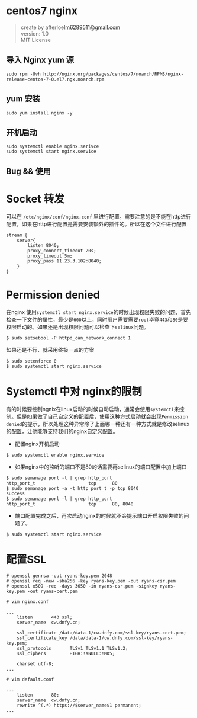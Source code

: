 # centos7 nginx

> create by afterloe<lm6289511@gmail.com>  
> version: 1.0  
> MIT License  

## 导入 Nginx yum 源

```sbtshell
sudo rpm -Uvh http://nginx.org/packages/centos/7/noarch/RPMS/nginx-release-centos-7-0.el7.ngx.noarch.rpm
```

## yum 安装

```sbtshell
sudo yum install nginx -y
```

## 开机启动
```sbtshell
sudo systemctl enable nginx.serivce
sudo systemctl start nginx.service
```

Bug && 使用
-----

# Socket 转发
可以在 `/etc/nginx/conf/nginx.conf` 里进行配置。需要注意的是不能在http进行配置，如果在http进行配置是需要安装额外的插件的。所以在这个文件进行配置

```sbtshell
stream {
    server{
        listen 8040;
        proxy_connect_timeout 20s;
        proxy_timeout 5m;
        proxy_pass 11.23.3.102:8040;
    }
}
```

# Permission denied
在nginx 使用`systemctl start nginx.service`的时候出现权限失败的问题，首先检查一下文件的属性，最少是`600`以上，同时用户需要需要`root`毕竟`443`和`80`是要权限启动的。如果还是出现权限问题可以检查下`selinux`问题。

```sbtshell
$ sudo setsebool -P httpd_can_network_connect 1
```
如果还是不行，就采用终极一点的方案
```sbtshell
$ sudo setenforce 0
$ sudo systemctl start nginx.service
```

# Systemctl 中对 nginx的限制
有的时候要控制ngnix在linux启动的时候自动启动，通常会使用`systemctl`来控制。但是如果做了自己自定义的配置后，使用这种方式启动就会出现`Permission denied`的提示，所以处理这种异常除了上面哪一种还有一种方式就是修改selinux的配置，让他能够支持我们的nginx自定义配置。

- 配置nginx开机启动
```sbtshell
$ sudo systemctl enable nginx.service
```

- 如果nginx中的监听的端口不是80的话需要再selinux的端口配置中加上端口
```sbtshell
$ sudo semanage porl -l | grep http_port
http_port_t                    tcp      80
$ sudo semanage port -a -t http_port_t -p tcp 8040
success
$ sudo semanage porl -l | grep http_port
http_port_t                    tcp      80, 8040
```

- 端口配置完成之后，再次启动nginx的时候就不会提示端口开启权限失败的问题了。
```sbtshell
$ sudo systemctl start nginx.service
```

# 配置SSL
```sbtshell
# openssl genrsa -out ryans-key.pem 2048
# openssl req -new -sha256 -key ryans-key.pem -out ryans-csr.pem
# openssl x509 -req -days 3650 -in ryans-csr.pem -signkey ryans-key.pem -out ryans-cert.pem

# vim nginx.conf

...
    listen       443 ssl;
    server_name  cw.dnfy.cn;

    ssl_certificate /data/data-1/cw.dnfy.com/ssl-key/ryans-cert.pem;
    ssl_certificate_key /data/data-1/cw.dnfy.com/ssl-key/ryans-key.pem;
    ssl_protocols       TLSv1 TLSv1.1 TLSv1.2;
    ssl_ciphers         HIGH:!aNULL:!MD5;

    charset utf-8;
...

# vim default.conf

...
    listen       80;
    server_name  cw.dnfy.cn;
    rewrite ^(.*) https://$server_name$1 permanent;
...
```
